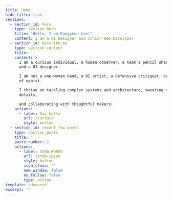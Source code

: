 ```yaml
---
title: Home
hide_title: true
sections:
  - section_id: hero
    type: section_hero
    title: 'Hello, I am Kangyeon Lee!'
    content: I am a UI Designer and Junior Web Developer
  - section_id: describe_me
    type: section_content
    title: ''
    content: >-
      I am a curious individual, a human observer, a team’s pencil sharpener,
      and a UI designer.

      I am not a one-woman band, a UI artist, a defensive critiquer, or any kind
      of egoist.

      I thrive on tackling complex systems and architecture, sweating meaningful
      details,

      and collaborating with thoughtful makers!
    actions:
      - label: Say hello
        url: /contact
        style: button
  - section_id: recent_few_works
    type: section_posts
    title: ''
    posts_number: 2
    actions:
      - label: VIEW WORKS
        url: lorem-ipsum
        style: button
        icon_class: ''
        new_window: false
        no_follow: false
        type: action
template: advanced
excerpt: ''
---
```

